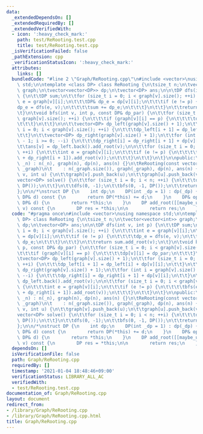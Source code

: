 ```yaml
---
data:
  _extendedDependsOn: []
  _extendedRequiredBy: []
  _extendedVerifiedWith:
  - icon: ':heavy_check_mark:'
    path: test/ReRooting.test.cpp
    title: test/ReRooting.test.cpp
  _isVerificationFailed: false
  _pathExtension: cpp
  _verificationStatusIcon: ':heavy_check_mark:'
  attributes:
    links: []
  bundledCode: "#line 2 \"Graph/ReRooting.cpp\"\n#include <vector>\nusing namespace\
    \ std;\n\ntemplate <class DP> class ReRooting {\n\tsize_t n;\n\tvector<vector<int>>\
    \ graph;\n\tvector<vector<DP>> dp;\n\tvector<DP> ans;\n\n\tDP dfs(int v, int p)\
    \ {\n\t\tDP sum;\n\t\tfor (size_t i = 0; i < graph[v].size(); ++i) {\n\t\t\tint\
    \ e = graph[v][i];\n\t\t\tDP& dp_e = dp[v][i];\n\t\t\tif (e != p) {\n\t\t\t\t\
    dp_e = dfs(e, v);\n\t\t\t\tsum += dp_e;\n\t\t\t}\n\t\t}\n\t\treturn sum.add_root(v);\n\
    \t}\n\tvoid bfs(int v, int p, const DP& dp_par) {\n\t\tfor (size_t i = 0; i <\
    \ graph[v].size(); ++i) {\n\t\t\tif (graph[v][i] == p) {\n\t\t\t\tdp[v][i] = dp_par;\n\
    \t\t\t}\n\t\t}\n\n\t\tvector<DP> dp_left(graph[v].size() + 1);\n\t\tfor (size_t\
    \ i = 0; i < graph[v].size(); ++i) {\n\t\t\tdp_left[i + 1] = dp_left[i] + dp[v][i];\n\
    \t\t}\n\t\tvector<DP> dp_right(graph[v].size() + 1);\n\t\tfor (int i = graph[v].size()\
    \ - 1; i >= 0; --i) {\n\t\t\tdp_right[i] = dp_right[i + 1] + dp[v][i];\n\t\t}\n\
    \t\tans[v] = dp_left.back().add_root(v);\n\n\t\tfor (size_t i = 0; i < graph[v].size();\
    \ ++i) {\n\t\t\tint e = graph[v][i];\n\t\t\tif (e != p) {\n\t\t\t\tbfs(e, v, (dp_left[i]\
    \ + dp_right[i + 1]).add_root(v));\n\t\t\t}\n\t\t}\n\t}\n\npublic:\n\tReRooting(size_t\
    \ _n) : n(_n), graph(n), dp(n), ans(n) {}\n\tReRooting(const vector<vector<int>>&\
    \ _graph)\n\t    : n(_graph.size()), graph(_graph), dp(n), ans(n) {}\n\tvoid add_edge(int\
    \ v, int u) {\n\t\tgraph[v].push_back(u);\n\t\tgraph[u].push_back(v);\n\t}\n\t\
    vector<DP> solve() {\n\t\tfor (size_t i = 0; i < n; ++i) {\n\t\t\tdp[i].assign(graph[i].size(),\
    \ DP());\n\t\t}\n\t\tdfs(0, -1);\n\t\tbfs(0, -1, DP());\n\t\treturn ans;\n\t}\n\
    };\n\n/*\nstruct DP {\n    int dp;\n    DP(int _dp = 1) : dp(_dp) {}\n    DP operator+(const\
    \ DP& d) const {\n        return DP(*this) += d;\n    }\n    DP& operator+=(const\
    \ DP& d) {\n        return *this;\n    }\n    DP add_root([[maybe_unused]] int\
    \ v) const {\n        DP res = *this;\n\n        return res;\n    }\n};\n*/\n"
  code: "#pragma once\n#include <vector>\nusing namespace std;\n\ntemplate <class\
    \ DP> class ReRooting {\n\tsize_t n;\n\tvector<vector<int>> graph;\n\tvector<vector<DP>>\
    \ dp;\n\tvector<DP> ans;\n\n\tDP dfs(int v, int p) {\n\t\tDP sum;\n\t\tfor (size_t\
    \ i = 0; i < graph[v].size(); ++i) {\n\t\t\tint e = graph[v][i];\n\t\t\tDP& dp_e\
    \ = dp[v][i];\n\t\t\tif (e != p) {\n\t\t\t\tdp_e = dfs(e, v);\n\t\t\t\tsum +=\
    \ dp_e;\n\t\t\t}\n\t\t}\n\t\treturn sum.add_root(v);\n\t}\n\tvoid bfs(int v, int\
    \ p, const DP& dp_par) {\n\t\tfor (size_t i = 0; i < graph[v].size(); ++i) {\n\
    \t\t\tif (graph[v][i] == p) {\n\t\t\t\tdp[v][i] = dp_par;\n\t\t\t}\n\t\t}\n\n\t\
    \tvector<DP> dp_left(graph[v].size() + 1);\n\t\tfor (size_t i = 0; i < graph[v].size();\
    \ ++i) {\n\t\t\tdp_left[i + 1] = dp_left[i] + dp[v][i];\n\t\t}\n\t\tvector<DP>\
    \ dp_right(graph[v].size() + 1);\n\t\tfor (int i = graph[v].size() - 1; i >= 0;\
    \ --i) {\n\t\t\tdp_right[i] = dp_right[i + 1] + dp[v][i];\n\t\t}\n\t\tans[v] =\
    \ dp_left.back().add_root(v);\n\n\t\tfor (size_t i = 0; i < graph[v].size(); ++i)\
    \ {\n\t\t\tint e = graph[v][i];\n\t\t\tif (e != p) {\n\t\t\t\tbfs(e, v, (dp_left[i]\
    \ + dp_right[i + 1]).add_root(v));\n\t\t\t}\n\t\t}\n\t}\n\npublic:\n\tReRooting(size_t\
    \ _n) : n(_n), graph(n), dp(n), ans(n) {}\n\tReRooting(const vector<vector<int>>&\
    \ _graph)\n\t    : n(_graph.size()), graph(_graph), dp(n), ans(n) {}\n\tvoid add_edge(int\
    \ v, int u) {\n\t\tgraph[v].push_back(u);\n\t\tgraph[u].push_back(v);\n\t}\n\t\
    vector<DP> solve() {\n\t\tfor (size_t i = 0; i < n; ++i) {\n\t\t\tdp[i].assign(graph[i].size(),\
    \ DP());\n\t\t}\n\t\tdfs(0, -1);\n\t\tbfs(0, -1, DP());\n\t\treturn ans;\n\t}\n\
    };\n\n/*\nstruct DP {\n    int dp;\n    DP(int _dp = 1) : dp(_dp) {}\n    DP operator+(const\
    \ DP& d) const {\n        return DP(*this) += d;\n    }\n    DP& operator+=(const\
    \ DP& d) {\n        return *this;\n    }\n    DP add_root([[maybe_unused]] int\
    \ v) const {\n        DP res = *this;\n\n        return res;\n    }\n};\n*/\n"
  dependsOn: []
  isVerificationFile: false
  path: Graph/ReRooting.cpp
  requiredBy: []
  timestamp: '2021-01-04 18:48:46+09:00'
  verificationStatus: LIBRARY_ALL_AC
  verifiedWith:
  - test/ReRooting.test.cpp
documentation_of: Graph/ReRooting.cpp
layout: document
redirect_from:
- /library/Graph/ReRooting.cpp
- /library/Graph/ReRooting.cpp.html
title: Graph/ReRooting.cpp
---
```

